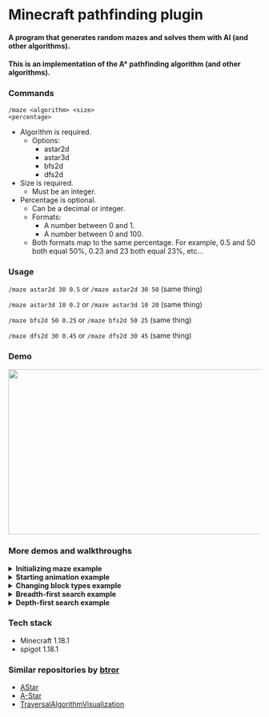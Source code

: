 # Minecraft pathfinding plugin

#### A program that generates random mazes and solves them with AI (and other algorithms).

#### This is an implementation of the A* pathfinding algorithm (and other algorithms).

### Commands
<code>/maze &lt;algorithm&gt; &lt;size&gt; &lt;percentage&gt;</code>

- Algorithm is required.
    - Options:
        - astar2d
        - astar3d
        - bfs2d
        - dfs2d
- Size is required.
    - Must be an integer.
- Percentage is optional.
    - Can be a decimal or integer.
    - Formats:
        - A number between 0 and 1.
        - A number between 0 and 100.
    - Both formats map to the same percentage. For example, 0.5 and 50 both equal 50%, 0.23 and 23 both equal 23%,
      etc...

### Usage
<code>/maze astar2d 30 0.5</code>
or
<code>/maze astar2d 30 50</code> (same thing)

<code>/maze astar3d 10 0.2</code>
or
<code>/maze astar3d 10 20</code> (same thing)

<code>/maze bfs2d 50 0.25</code>
or
<code>/maze bfs2d 50 25</code> (same thing)

<code>/maze dfs2d 30 0.45</code>
or
<code>/maze dfs2d 30 45</code> (same thing)

### Demo
<img src="Resources/part2.gif" width="550" height="330">

### More demos and walkthroughs
<details>
<summary><b>Initializing maze example</b></summary>
<br>
Creating a Maze and ControlPlatform object...
<br>
<br>
<code>/maze astar2d 30 50</code>
<br>
<br>
<img src="Resources/part1.gif" width="550" height="330">
</details>

<details>
<summary><b>Starting animation example</b></summary>
<br>
Watching the algorithm solve the maze...
<br>
<br>
<img src="Resources/part2.gif" width="550" height="330">
</details>

<details>
<summary><b>Changing block types example</b></summary>
<br>
Editing the block types used to create the maze and animations...
<br>
<br>
<img src="Resources/part3.gif" width="550" height="330">
</details>

<details>
<summary><b>Breadth-first search example</b></summary>
<br>
Creating a maze object utilizing BFS...
<br>
<br>
<code>/maze bfs2d 30 40</code>
<br>
<br>
<img src="Resources/part4.gif" width="550" height="330">
</details>

<details>
<summary><b>Depth-first search example</b></summary>
<br>
Creating a maze object utilizing DFS...
<br>
<br>
<code>/maze dfs2d 40 20</code>
<br>
<br>
<img src="Resources/part5.gif" width="550" height="330">
</details>

### Tech stack
- Minecraft 1.18.1
- spigot 1.18.1


### Similar repositories by <a href="https://github.com/btror/AStar">btror</a>
- <a href="https://github.com/btror/AStar">AStar</a>
- <a href="https://github.com/btror/A-Star">A-Star</a>
- <a href="https://github.com/btror/TraversalAlgorithmVisualization">TraversalAlgorithmVisualization</a>
